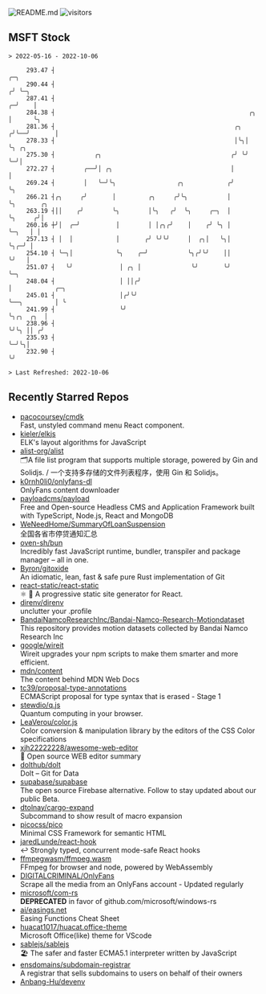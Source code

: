 ![README.md](https://github.com/Gerhut/Gerhut/workflows/README.md/badge.svg)
![visitors](https://visitors.vercel.app/Gerhut/Gerhut?token=8cf69d1f6813d272ef062726b6070c9be4ff72038cfe5a7ded7384a8da65d866)

## MSFT Stock

```
> 2022-05-16 - 2022-10-06

     293.47 ┤                                                             ╭─╮                                    
     290.44 ┤                                                            ╭╯ ╰─╮                                  
     287.41 ┤                                                          ╭─╯    │                                  
     284.38 ┤                                                      ╭╮  │      ╰╮                                 
     281.36 ┤                                                  ╭╮ ╭╯╰──╯       │                                 
     278.33 ┤                                                  │╰╮│            ╰╮ ╭╮                             
     275.30 ┤           ╭╮                                    ╭╯ ╰╯             ╰─╯│                             
     272.27 ┤        ╭──╯│ ╭╮                                 │                    │                             
     269.24 ┤        │   ╰─╯╰╮                 ╭╮            ╭╯                    ╰╮                            
     266.21 ┤╭╮     ╭╯       │         ╭╮     ╭╯╰╮           │                      ╰╮       ╭╮                  
     263.19 ┤││    ╭╯        ╰╮        │╰╮   ╭╯  ╰╮     ╭─╮  │                       ╰╮     ╭╯│                  
     260.16 ┼╯│  ╭─╯          │        │ │╭╮╭╯    │    ╭╯ ╰╮ │                        ╰─╮   │ │                  
     257.13 ┤ │  │            │       ╭╯ ╰╯╰╯     │  ╭╮│   ╰╮│                          ╰╮╭─╯ │                  
     254.10 ┤ ╰─╮│            ╰╮    ╭─╯           ╰╮╭╯╰╯    ││                           ╰╯   │                  
     251.07 ┤   ╰╯             │ ╭╮ │              ╰╯       ╰╯                                ╰─╮                
     248.04 ┤                  │ ││╭╯                                                           │            ╭─╮ 
     245.01 ┤                  │╭╯╰╯                                                            ╰──╮         │ ╰ 
     241.99 ┤                  ╰╯                                                                  ╰╮╭╮  ╭╮  │   
     238.96 ┤                                                                                       ╰╯╰╮ ││ ╭╯   
     235.93 ┤                                                                                          ╰─╯╰╮│    
     232.90 ┤                                                                                              ╰╯    

> Last Refreshed: 2022-10-06
```

## Recently Starred Repos

- [pacocoursey/cmdk](https://github.com/pacocoursey/cmdk)  
  Fast, unstyled command menu React component.
- [kieler/elkjs](https://github.com/kieler/elkjs)  
  ELK's layout algorithms for JavaScript
- [alist-org/alist](https://github.com/alist-org/alist)  
  🗂️A file list program that supports multiple storage, powered by Gin and Solidjs. / 一个支持多存储的文件列表程序，使用 Gin 和 Solidjs。
- [k0rnh0li0/onlyfans-dl](https://github.com/k0rnh0li0/onlyfans-dl)  
  OnlyFans content downloader
- [payloadcms/payload](https://github.com/payloadcms/payload)  
  Free and Open-source Headless CMS and Application Framework built with TypeScript, Node.js, React and MongoDB
- [WeNeedHome/SummaryOfLoanSuspension](https://github.com/WeNeedHome/SummaryOfLoanSuspension)  
  全国各省市停贷通知汇总
- [oven-sh/bun](https://github.com/oven-sh/bun)  
  Incredibly fast JavaScript runtime, bundler, transpiler and package manager – all in one.
- [Byron/gitoxide](https://github.com/Byron/gitoxide)  
  An idiomatic, lean, fast & safe pure Rust implementation of Git
- [react-static/react-static](https://github.com/react-static/react-static)  
  ⚛️ 🚀 A progressive static site generator for React.
- [direnv/direnv](https://github.com/direnv/direnv)  
  unclutter your .profile
- [BandaiNamcoResearchInc/Bandai-Namco-Research-Motiondataset](https://github.com/BandaiNamcoResearchInc/Bandai-Namco-Research-Motiondataset)  
  This repository provides motion datasets collected by Bandai Namco Research Inc
- [google/wireit](https://github.com/google/wireit)  
  Wireit upgrades your npm scripts to make them smarter and more efficient.
- [mdn/content](https://github.com/mdn/content)  
  The content behind MDN Web Docs
- [tc39/proposal-type-annotations](https://github.com/tc39/proposal-type-annotations)  
  ECMAScript proposal for type syntax that is erased - Stage 1
- [stewdio/q.js](https://github.com/stewdio/q.js)  
  Quantum computing in your browser.
- [LeaVerou/color.js](https://github.com/LeaVerou/color.js)  
  Color conversion & manipulation library by the editors of the CSS Color specifications
- [xjh22222228/awesome-web-editor](https://github.com/xjh22222228/awesome-web-editor)  
  🔨  Open source WEB editor summary
- [dolthub/dolt](https://github.com/dolthub/dolt)  
  Dolt – Git for Data
- [supabase/supabase](https://github.com/supabase/supabase)  
  The open source Firebase alternative. Follow to stay updated about our public Beta.
- [dtolnay/cargo-expand](https://github.com/dtolnay/cargo-expand)  
  Subcommand to show result of macro expansion
- [picocss/pico](https://github.com/picocss/pico)  
  Minimal CSS Framework for semantic HTML
- [jaredLunde/react-hook](https://github.com/jaredLunde/react-hook)  
  ↩ Strongly typed, concurrent mode-safe React hooks
- [ffmpegwasm/ffmpeg.wasm](https://github.com/ffmpegwasm/ffmpeg.wasm)  
  FFmpeg for browser and node, powered by WebAssembly
- [DIGITALCRIMINAL/OnlyFans](https://github.com/DIGITALCRIMINAL/OnlyFans)  
  Scrape all the media from an OnlyFans account - Updated regularly
- [microsoft/com-rs](https://github.com/microsoft/com-rs)  
  **DEPRECATED** in favor of github.com/microsoft/windows-rs
- [ai/easings.net](https://github.com/ai/easings.net)  
  Easing Functions Cheat Sheet
- [huacat1017/huacat.office-theme](https://github.com/huacat1017/huacat.office-theme)  
  Microsoft Office(like) theme for VScode
- [sablejs/sablejs](https://github.com/sablejs/sablejs)  
  🏖️ The safer and faster ECMA5.1 interpreter written by JavaScript
- [ensdomains/subdomain-registrar](https://github.com/ensdomains/subdomain-registrar)  
  A registrar that sells subdomains to users on behalf of their owners
- [Anbang-Hu/devenv](https://github.com/Anbang-Hu/devenv)  
